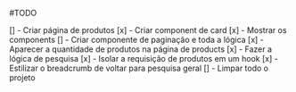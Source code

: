 #TODO

[] - Criar página de produtos
  [x] - Criar component de card
  [x] - Mostrar os components
  [] - Criar componente de paginação e toda a lógica
[x] - Aparecer a quantidade de produtos na página de products
[x] - Fazer a lógica de pesquisa
[x] - Isolar a requisição de produtos em um hook
[x] - Estilizar o breadcrumb de voltar para pesquisa geral
[] - Limpar todo o projeto
